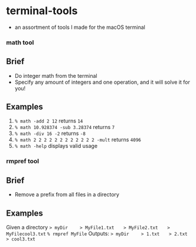 # terminal-tools
 -  an assortment of tools I made for the macOS terminal

### math tool
## Brief
 - Do integer math from the terminal
 - Specify any amount of integers and one operation, and it will solve it for you!

## Examples
1. `% math -add 2 12` returns `14`  
2. `% math 10.928374 -sub 3.28374` returns `7`
3. `% math -div 16 -2` returns `-8`
4. `% math 2 2 2 2 2 2 2 2 2 2 2 2 -mult` returns `4096`
5. `% math -help` displays valid usage

### rmpref tool
## Brief
 - Remove a prefix from all files in a directory

## Examples
Given a directory 
` > myDir  `
`   > MyFile1.txt`
`   > MyFile2.txt`
`   > MyFilecool3.txt`
`% rmpref MyFile`
Outputs:
` > myDir  `
`   > 1.txt`
`   > 2.txt`
`   > cool3.txt`
